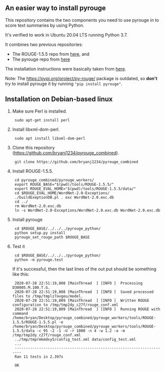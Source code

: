 ## An easier way to install pyrouge

This repository contains the two components you need to use pyrouge in to score text summaries by using Python.

It's verified to work in Ubuntu 20.04 LTS running Python 3.7.

It combines two previous repositories:
* The ROUGE-1.5.5 repo from [here](https://github.com/andersjo/pyrouge.git), and
* The pyrouge repo from [here](https://github.com/bheinzerling/pyrouge.git)

The installation instructions were basically taken from
[here](https://medium.com/@sagor_sarker/how-to-install-rouge-pyrouge-in-ubuntu-16-04-7f0ec1cda81b).

Note: The https://pypi.org/project/py-rouge/ package is outdated,
    so **don't** try to install pyrouge it by running `"pip install pyrouge"`.

## Installation on Debian-based linux

1. Make sure Perl is installed.

        sudo apt-get install perl
    
1. Install libxml-dom-perl.

        sudo apt install libxml-dom-perl

1. Clone this repository (https://github.com/bryanj1234/pyrouge_combined).

        git clone https://github.com/bryanj1234/pyrouge_combined

1. Install ROUGE-1.5.5.

        cd pyrouge_combined/pyrouge_workers/
        export ROUGE_BASE="$(pwd)/tools/ROUGE-1.5.5/"
        export ROUGE_EVAL_HOME="$(pwd)/tools/ROUGE-1.5.5/data/"
        cd $ROUGE_EVAL_HOME/WordNet-2.0-Exceptions/
        ./buildExeptionDB.pl . exc WordNet-2.0.exc.db
        cd ../
        rm WordNet-2.0.exc.db
        ln -s WordNet-2.0-Exceptions/WordNet-2.0.exc.db WordNet-2.0.exc.db
        
1. Install pyrouge

        cd $ROUGE_BASE/../../../pyrouge_python/
        python setup.py install
        pyrouge_set_rouge_path $ROUGE_BASE
        
1. Test it

        cd $ROUGE_BASE/../../../pyrouge_python/
        python -m pyrouge.test

    If it's successful, then the last lines of the out put should be something like this:
    
        2020-07-28 22:51:19,808 [MainThread  ] [INFO ]  Processing D30005.M.100.T.G.
        2020-07-28 22:51:19,808 [MainThread  ] [INFO ]  Saved processed files to /tmp/tmplz7avgeu/model.
        2020-07-28 22:51:19,809 [MainThread  ] [INFO ]  Written ROUGE configuration to /tmp/tmp2dy_c27f/rouge_conf.xml
        2020-07-28 22:51:19,809 [MainThread  ] [INFO ]  Running ROUGE with command /home/bryan/Desktop/pyrouge_combined/pyrouge_workers/tools/ROUGE-1.5.5/ROUGE-1.5.5.pl -e /home/bryan/Desktop/pyrouge_combined/pyrouge_workers/tools/ROUGE-1.5.5/data -c 95 -2 -1 -U -r 1000 -n 4 -w 1.2 -a -m /tmp/tmp2dy_c27f/rouge_conf.xml
        ../tmp/tmprmkmdxy5/config_test.xml data/config_test.xml
        ...
        ----------------------------------------------------------------------
        Ran 11 tests in 2.397s
        
        OK
        

